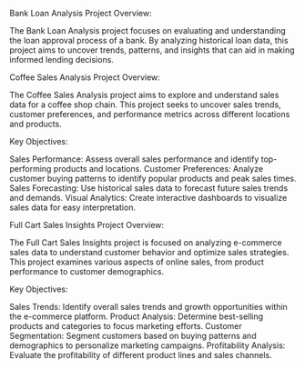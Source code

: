 Bank Loan Analysis
Project Overview:

The Bank Loan Analysis project focuses on evaluating and understanding the loan approval process of a bank. 
By analyzing historical loan data, this project aims to uncover trends, patterns, and insights that can aid in making informed lending decisions.

Coffee Sales Analysis
Project Overview:

The Coffee Sales Analysis project aims to explore and understand sales data for a coffee shop chain. This project seeks to uncover sales trends, customer preferences, and performance metrics across different locations and products.

Key Objectives:

Sales Performance: Assess overall sales performance and identify top-performing products and locations.
Customer Preferences: Analyze customer buying patterns to identify popular products and peak sales times.
Sales Forecasting: Use historical sales data to forecast future sales trends and demands.
Visual Analytics: Create interactive dashboards to visualize sales data for easy interpretation.

Full Cart Sales Insights
Project Overview:

The Full Cart Sales Insights project is focused on analyzing e-commerce sales data to understand customer behavior and optimize sales strategies. This project examines various aspects of online sales, from product performance to customer demographics.

Key Objectives:

Sales Trends: Identify overall sales trends and growth opportunities within the e-commerce platform.
Product Analysis: Determine best-selling products and categories to focus marketing efforts.
Customer Segmentation: Segment customers based on buying patterns and demographics to personalize marketing campaigns.
Profitability Analysis: Evaluate the profitability of different product lines and sales channels.
